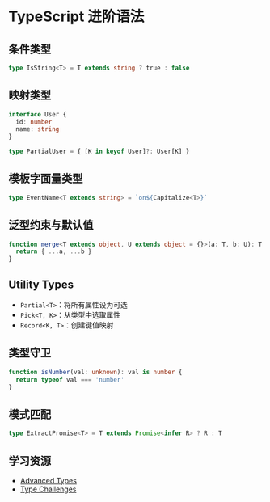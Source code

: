 # TypeScript 进阶语法

## 条件类型

```ts
type IsString<T> = T extends string ? true : false
```

## 映射类型

```ts
interface User {
  id: number
  name: string
}

type PartialUser = { [K in keyof User]?: User[K] }
```

## 模板字面量类型

```ts
type EventName<T extends string> = `on${Capitalize<T>}`
```

## 泛型约束与默认值

```ts
function merge<T extends object, U extends object = {}>(a: T, b: U): T & U {
  return { ...a, ...b }
}
```

## Utility Types

- `Partial<T>`：将所有属性设为可选
- `Pick<T, K>`：从类型中选取属性
- `Record<K, T>`：创建键值映射

## 类型守卫

```ts
function isNumber(val: unknown): val is number {
  return typeof val === 'number'
}
```

## 模式匹配

```ts
type ExtractPromise<T> = T extends Promise<infer R> ? R : T
```

## 学习资源

- [Advanced Types](https://www.typescriptlang.org/docs/handbook/2/types-from-types.html)
- [Type Challenges](https://github.com/type-challenges/type-challenges)
